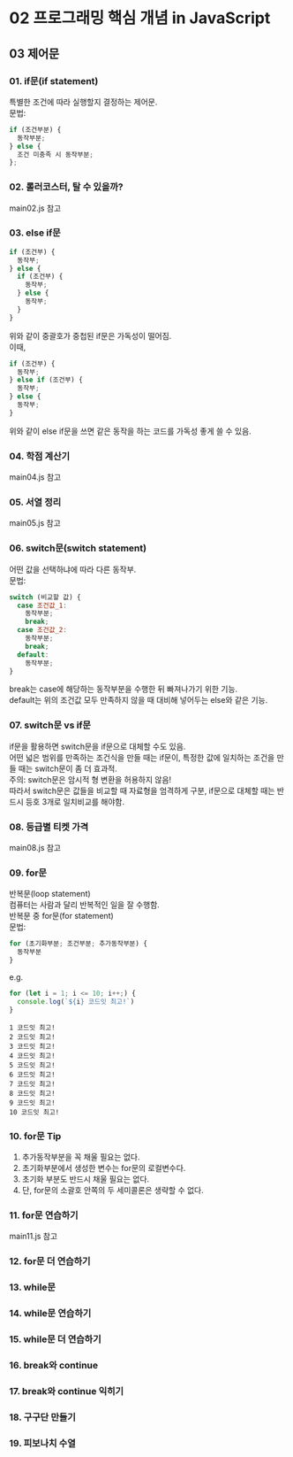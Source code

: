 # 02 프로그래밍 핵심 개념 in JavaScript

## 03 제어문

### 01. if문(if statement)
특별한 조건에 따라 실행할지 결정하는 제어문.   
문법:
```JavaScript
if (조건부분) {
  동작부분;
} else {
  조건 미충족 시 동작부분;
};
```

### 02. 롤러코스터, 탈 수 있을까?
main02.js 참고


### 03. else if문
```JavaScript
if (조건부) {
  동작부;
} else {
  if (조건부) {
    동작부;
  } else {
    동작부;
  }
}   
```

위와 같이 중괄호가 중첩된 if문은 가독성이 떨어짐.   
이때,   

```JavaScript
if (조건부) {
  동작부;
} else if (조건부) {
  동작부;
} else {
  동작부;
}   
```
위와 같이 else if문을 쓰면 같은 동작을 하는 코드를 가독성 좋게 쓸 수 있음.

### 04. 학점 계산기
main04.js 참고

### 05. 서열 정리
main05.js 참고

### 06. switch문(switch statement)
어떤 값을 선택하냐에 따라 다른 동작부.   
문법:   
```JavaScript
switch (비교할 값) {
  case 조건값_1:
    동작부분;
    break;
  case 조건값_2:
    동작부분;
    break;
  default:
    동작부분;
}
```
break는 case에 해당하는 동작부분을 수행한 뒤 빠져나가기 위한 기능.   
default는 위의 조건값 모두 만족하지 않을 때 대비해 넣어두는 else와 같은 기능.

### 07. switch문 vs if문
if문을 활용하면 switch문을 if문으로 대체할 수도 있음.   
어떤 넓은 범위를 만족하는 조건식을 만들 때는 if문이, 특정한 값에 일치하는 조건을 만들 때는 switch문이 좀 더 효과적.   
주의: switch문은 암시적 형 변환을 허용하지 않음!   
따라서 switch문은 값들을 비교할 때 자료형을 엄격하게 구분, if문으로 대체할 때는 반드시 등호 3개로 일치비교를 해야함.

### 08. 등급별 티켓 가격
main08.js 참고

### 09. for문
반복문(loop statement)   
컴퓨터는 사람과 달리 반복적인 일을 잘 수행함.   
반복문 중 for문(for statement)   
문법:   
```JavaScript
for (초기화부분; 조건부분; 추가동작부분) {
  동작부분
}
```
e.g.
```JavaScript
for (let i = 1; i <= 10; i++;) {
  console.log(`${i} 코드잇 최고!`)
}
```
```
1 코드잇 최고!
2 코드잇 최고!
3 코드잇 최고!
4 코드잇 최고!
5 코드잇 최고!
6 코드잇 최고!
7 코드잇 최고!
8 코드잇 최고!
9 코드잇 최고!
10 코드잇 최고!
```

### 10. for문 Tip
1. 추가동작부분을 꼭 채울 필요는 없다.
2. 초기화부분에서 생성한 변수는 for문의 로컬변수다.
3. 초기화 부분도 반드시 채울 필요는 없다.
4. 단, for문의 소괄호 안쪽의 두 세미콜론은 생략할 수 없다.

### 11. for문 연습하기
main11.js 참고

### 12. for문 더 연습하기


### 13. while문


### 14. while문 연습하기


### 15. while문 더 연습하기


### 16. break와 continue


### 17. break와 continue 익히기


### 18. 구구단 만들기


### 19. 피보나치 수열


